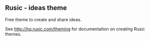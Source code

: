## Rusic - ideas theme

Free theme to create and share ideas.

See http://hq.rusic.com/theming for documentation on creating Rusic themes.
